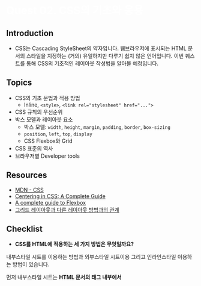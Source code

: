 # Quest 02. CSS의 기초와 응용

## Introduction

- CSS는 Cascading StyleSheet의 약자입니다. 웹브라우저에 표시되는 HTML 문서의 스타일을 지정하는 (거의) 유일하지만 다루기 쉽지 않은 언어입니다. 이번 퀘스트를 통해 CSS의 기초적인 레이아웃 작성법을 알아볼 예정입니다.

## Topics

- CSS의 기초 문법과 적용 방법
  - Inline, `<style>`, `<link rel="stylesheet" href="...">`
- CSS 규칙의 우선순위
- 박스 모델과 레이아웃 요소
  - 박스 모델: `width`, `height`, `margin`, `padding`, `border`, `box-sizing`
  - `position`, `left`, `top`, `display`
  - CSS Flexbox와 Grid
- CSS 표준의 역사
- 브라우저별 Developer tools

## Resources

- [MDN - CSS](https://developer.mozilla.org/ko/docs/Web/CSS)
- [Centering in CSS: A Complete Guide](https://css-tricks.com/centering-css-complete-guide/)
- [A complete guide to Flexbox](https://css-tricks.com/snippets/css/a-guide-to-flexbox/)
- [그리드 레이아웃과 다른 레이아웃 방법과의 관계](https://developer.mozilla.org/ko/docs/Web/CSS/CSS_Grid_Layout/%EA%B7%B8%EB%A6%AC%EB%93%9C_%EB%A0%88%EC%9D%B4%EC%95%84%EC%9B%83%EA%B3%BC_%EB%8B%A4%EB%A5%B8_%EB%A0%88%EC%9D%B4%EC%95%84%EC%9B%83_%EB%B0%A9%EB%B2%95%EA%B3%BC%EC%9D%98_%EA%B4%80%EA%B3%84)

## **Checklist**

- **CSS를 HTML에 적용하는 세 가지 방법은 무엇일까요?**

내부스타일 시트를 이용하는 방법과 외부스타일 시트이용 그리고 인라인스타일 이용하는 방법이 있습니다.

먼저 내부스타일 시트는 **HTML 문서의 <head> 태그 내부에서 <style> 태그를 사용하여 CSS 코드를 작성합니다. 이 방법은 한 문서 내에서 스타일을 적용할 때 유용**합니다.

예시:

```
!DOCTYPE html>
<html>
  <head>
    <style>
      body {
        background-color: lightskyblue;
      }
      h1 {
        color: #fff;
      }
    </style>
  </head>
  <body>
    <h1>Hello, world!</h1>
    <p>This is html5 p tag</p>
  </body>
</html>
```

다음으로 외부스타일 시트는 **HTML 문서와 별도로 CSS 파일을 작성하고, HTML 문서에서 CSS 파일을 참조합니다. 이 방법은 여러 문서에서 동일한 스타일을 적용할 때 유용**합니다.

예시:

```
<!DOCTYPE html>
<html>
  <head>
    <link rel="stylesheet" type="text/css" href="style.css">
  </head>
  <body>
    <h1>Hello, world!</h1>
    <p>Show head tag !</p>
  </body>
</html>
```

▼style.css

```
body {
  background-color: lightskyblue;
}
h1 {
  color: #fff;
}
```

마지막으로 인라인스타일은 HTML 요소의 style 속성을 사용하여 CSS 코드를 작성합니다. 이 방법은 특정 요소에만 스타일을 적용할 때 유용합니다.

예시:

```
<!DOCTYPE html>
<html>
  <body>
    <h1 style="color: #fff;">Hello, world!</h1>
    <p style="background-color: lightskyblue;">This is an example of inline style.</p>
  </body>
</html>
```

- **세 가지 방법 각각의 장단점은 무엇일까요?**

**내부 스타일 시트**

**장점**: 한 문서 내에서 스타일을 적용하기 편리합니다. / 스타일 시트가 HTML 파일 안에 있기 때문에, 파일을 다운로드하는 시간이 줄어들어 성능이 향상됩니다.

**단점**: 여러 문서에서 동일한 스타일을 적용하려면, 모든 문서에 동일한 내부 스타일 시트를 작성해야 하므로 유지보수가 어렵습니다. / 스타일 시트가 HTML 파일 내부에 있기 때문에, HTML 코드와 혼재하여 가독성이 떨어질 수 있습니다.

**외부 스타일 시트**

**장점**: 여러 문서에서 동일한 스타일을 적용할 수 있습니다. / 스타일 시트와 HTML 파일이 분리되어 있기 때문에, 유지보수가 용이합니다. / 스타일 시트를 브라우저가 캐시하므로, 다운로드 시간이 줄어듭니다.

**단점**: HTML 파일과 CSS 파일을 모두 다운로드 해야 하기 때문에, 초기 로딩 시간이 길어질 수 있습니다.

**인라인 스타일**

**장점**: 특정 요소에만 스타일을 적용할 수 있습니다. / HTML 태그 안에서 스타일을 작성하기 때문에, CSS 파일을 별도로 로드할 필요가 없습니다.

**단점**: 여러 요소에서 동일한 스타일을 적용하려면, 모든 요소에 인라인 스타일을 작성해야 하므로 유지보수가 어렵습니다. / HTML 코드와 스타일이 혼재하여 가독성이 떨어질 수 있습니다. / 인라인 스타일을 사용하면, 스타일과 내용이 분리되지 않기 때문에 유지보수성이 저하됩니다.

- **CSS 규칙의 우선순위는 어떻게 결정될까요?**

1.  **중요도 (Importance)** : !important 규칙이 적용된 스타일은 다른 모든 스타일보다 우선합니다.
2.  **명시도 (Specificity)** : 스타일 규칙이 구체적일수록 우선순위가 높습니다.
3.  **선언 순서 (Declaration Order)** : 동일한 우선순위를 가지는 스타일 규칙일 경우, 나중에 작성된 규칙이 우선순위가 높습니다.

위에 2번 명시도는 다음과 같은 규칙으로 계산됩니다.

[##_Image|kage@GUS7F/btsedddb1V1/a7Z3i8rXdRb6K9Kk5KbO81/img.png|CDM|1.3|{"originWidth":1104,"originHeight":382,"style":"alignLeft","width":450,"height":156,"filename":"스크린샷 2023-05-06 오후 6.52.06.png"}_##]

예를 들어, 다음과 같은 CSS 규칙이 있다고 가정해봅시다.

```
p {
  color: skyblue;
  font-size: 18px;
}

#header p {
  color: red;
}

p {
  font-size: 14px;
}
```

위 규칙에서는 첫 번째 규칙과 세 번째 규칙의 명시도와 선언 순서가 같습니다. 하지만 첫 번째 규칙은 먼저 선언되어 있으므로, 첫 번째 규칙이 우선적으로 적용됩니다.

- **CSS의 박스모델은 무엇일까요? 박스가 화면에서 차지하는 크기는 어떻게 결정될까요?**

CSS의 박스 모델은 웹 페이지의 레이아웃을 결정하는 핵심 개념 중 하나입니다. 박스 모델은 각 HTML 요소가 화면에 표시될 때 해당 요소의 크기와 위치를 결정합니다. 각 요소는 모두 사각형 박스로 표현되며, 이러한 박스는 다음과 같은 4가지 구성 요소로 구성됩니다.

- **콘텐츠 (Content)** : 텍스트, 이미지 등의 실제 콘텐츠가 들어가는 영역입니다.
- **패딩 (Padding)** : 콘텐츠와 테두리(border) 사이의 여백을 말합니다.
- **테두리 (Border)** : 박스의 경계선을 말합니다.
- **마진 (Margin)** : 박스와 주변 요소 간의 여백을 말합니다.

박스의 크기는 이러한 4가지 요소의 크기에 따라 결정됩니다. 예를 들어, **박스의 너비는 콘텐츠 너비 + 좌우 패딩 너비 + 좌우 테두리 너비 + 좌우 마진 너비로 결정**됩니다. 박스의 높이도 비슷한 방식으로 결정됩니다.

박스의 크기를 조정하려면 CSS의 **width, height, padding, border, margin** 등의 속성을 사용할 수 있습니다. 예를 들어, width 속성을 사용하여 박스의 너비를 지정할 수 있으며, padding 속성을 사용하여 콘텐츠와 테두리 사이의 여백을 지정할 수 있습니다. 이러한 속성을 사용하여 웹 페이지의 레이아웃을 조정할 수 있습니다.

- **float 속성은 왜 좋지 않을까요?**

float 속성은 웹 페이지 디자인에서 요소를 배치하는 데 사용되는 CSS 속성 중 하나입니다. **float를 사용하면 요소를 왼쪽 또는 오른쪽으로 띄워서** 다른 요소들과 함께 배치할 수 있습니다. 그러나 float 속성에는 몇 가지 **문제점**이 있습니다.

- **레이아웃 깨짐** : float 속성을 사용하면 요소가 흐름에서 벗어나게 됩니다. 이로 인해 다른 요소들이 레이아웃을 깨지게 되는 경우가 있습니다. 특히, float된 요소가 부모 요소를 넘어가는 경우, 부모 요소의 높이가 자식 요소의 높이에 맞지 않아서 레이아웃이 깨지는 경우가 많이 있습니다.
- **반응형 디자인 어려움** : float 속성을 사용하면 다른 요소들이 그 주위를 감싸는 형태로 배치됩니다. 이로 인해 반응형 디자인을 구현하기가 어려워집니다. 예를 들어, float된 요소가 작은 화면에서는 너무 작아지면서 다른 요소들과 겹치는 문제가 발생할 수 있습니다.
- **접근성 문제** : float된 요소가 흐름에서 벗어나면서, 키보드나 스크린 리더 등의 보조 기술을 사용하는 사용자들이 요소를 탐색하기가 어려워집니다.
- **코드의 복잡성 증가** : float 속성을 사용하면 레이아웃을 구성하는 데 추가적인 HTML 요소가 필요해지므로 코드가 복잡해지고 유지보수가 어려워집니다.

따라서 float 속성은 요소 배치를 위해 사용할 수는 있지만, 위와 같은 문제점 때문에 최대한 피하는 것이 좋습니다.

대신, flexbox나 CSS Grid 같은 최신 CSS 레이아웃 기술을 사용하는 것이 더 권장됩니다.

- **Flexbox(Flexible box)와 CSS Grid의 차이와 장단점은 무엇일까요?**

Flexbox와 CSS Grid는 모두 최신 CSS 레이아웃 기술이며, 각각의 특성과 장단점이 있습니다.

- Flexbox는 **1차원적인 레이아웃**을 다루는 데에 사용됩니다. 주로 요소를 수평 또는 수직 축을 기준으로 배치할 때 사용됩니다. 예를 들어, 네비게이션 메뉴를 수평으로 정렬하는 경우에 사용할 수 있습니다. Flexbox는 다음과 같은 특징을 가지고 있습니다.

**장점**:

- 간단한 레이아웃을 만들 때 유용합니다.
- 브라우저 호환성이 좋습니다.
- 레이아웃이 유연하게 조정됩니다.

**단점**:

- 복잡한 레이아웃에 적합하지 않습니다.
- 다차원 레이아웃을 다루기 어렵습니다.
- 일부 속성의 동작이 예상과 다를 수 있습니다.

- CSS Grid는 **2차원적인 레이아웃**을 다루는 데에 사용됩니다. Flexbox와 달리 행과 열 모두를 사용하여 레이아웃을 조정할 수 있습니다. 예를 들어, 이미지 갤러리나 뉴스 사이트의 레이아웃을 만들 때 사용할 수 있습니다. CSS Grid는 다음과 같은 특징을 가지고 있습니다.

**장점**:

- 다양한 레이아웃을 만들 수 있습니다.
- 레이아웃을 쉽게 변경할 수 있습니다.
- 다차원 레이아웃을 다루기 쉽습니다.

**단점**:

- 브라우저 호환성이 좋지 않습니다.
- 초기 설정이 복잡할 수 있습니다.
- Flexbox에 비해 학습곡선이 높을 수 있습니다.

따라서, **간단한 레이아웃을 만들 때는 Flexbox가 적합하며, 복잡한 레이아웃이나 다차원 레이아웃을 다룰 때는 CSS Grid가 더 적합합니다.** 하지만, 두 기술은 상호 보완적이며, 같은 레이아웃에서 함께 사용할 수도 있습니다.

- **CSS의 비슷한 요소들을 어떤 식으로 정리할 수 있을까요?**

- **Display 속성**

- block: 블록 레벨 요소
- inline: 인라인 요소
- inline-block: 인라인 블록 요소
- none: 화면에서 숨기는 요소

- **Position 속성**

- static: 기본값으로, 위치 지정 없이 요소를 배치합니다.
- relative: 요소를 이동시키면서 원래 위치를 기준으로 배치합니다.
- absolute: 가장 가까운 조상 요소를 기준으로 위치를 지정합니다.
- fixed: 뷰포트를 기준으로 위치를 고정합니다.
- sticky: 스크롤 위치에 따라 동적으로 상대적인 위치를 지정합니다.

- **Box Model 속성**

- margin: 요소의 외부 여백을 지정합니다.
- padding: 요소의 내부 여백을 지정합니다.
- border: 요소의 테두리를 지정합니다.

- **Text 속성**

- color: 글자 색상을 지정합니다.
- font-size: 글자 크기를 지정합니다.
- font-family: 글꼴을 지정합니다.

- **Flexbox 속성**

- display: flex; 요소를 플렉스 컨테이너로 만듭니다.
- flex-direction: 플렉스 아이템의 배치 방향을 지정합니다.
- justify-content: 플렉스 아이템을 수평으로 정렬합니다.
- align-items: 플렉스 아이템을 수직으로 정렬합니다.

- **Grid 속성**

- display: grid; 요소를 그리드 컨테이너로 만듭니다.
- grid-template-rows: 그리드 행의 크기를 지정합니다.
- grid-template-columns: 그리드 열의 크기를 지정합니다.
- grid-gap: 그리드 아이템 사이의 간격을 지정합니다.

위와 같이 CSS에서는 많은 요소들이 있지만, 이러한 비슷한 속성들을 함께 묶어서 사용하면 코드를 더욱 효율적으로 작성할 수 있습니다.

## Quest

- Quest 01에서 만들었던 HTML을 바탕으로, [이 그림](screen.png)의 레이아웃과 CSS를 최대한 비슷하게 흉내내 보세요. 꼭 완벽히 정확할 필요는 없으나 align 등의 속성은 일치해야 합니다.
- **주의사항: 되도록이면 원래 페이지의 CSS를 참고하지 말고 아무것도 없는 백지에서 시작해 보도록 노력해 보세요!**

## Advanced

- 왜 CSS는 어려울까요?
- CSS의 어려움을 극복하기 위해 어떤 방법들이 제시되고 나왔을까요?
- CSS가 브라우저에 의해 해석되고 적용되기까지 내부적으로 어떤 과정을 거칠까요?
- 웹 폰트의 경우에는 브라우저 엔진 별로 어떤 과정을 통해 렌더링 될까요?
